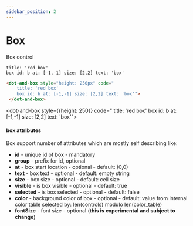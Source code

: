 ```yaml
---
sidebar_position: 2
---
```



# Box

Box control

```dabl tab showLineNumbers
title: 'red box'
box id: b at: [-1,-1] size: [2,2] text: 'box' 
```
```html tab showLineNumbers
<dot-and-box style="height: 250px" code="
    title: 'red box'
    box id: b at: [-1,-1] size: [2,2] text: 'box'">
 </dot-and-box>
```

<dot-and-box style={{height: 250}}  code="
    title: 'red box'
    box id: b at: [-1,-1] size: [2,2]  text: 'box'">
 </dot-and-box>

#### box attributes
Box support number of attributes which are mostly self describing like:
- **id** - unique id of box - mandatory
- **group** - prefix for id, optional
- **at** - box start location - optional - default: (0,0)
- **text** - box text - optional - default: empty string
- **size** - box size - optional - default: cell size
- **visible** - is box visible - optional - default: true
- **selected** - is box selected - optional - default: false
- **color** - background color of box - optional - default: value from internal color table selected by: len(controls) modulo len(color_table)
- **fontSize** - font size - optional (**this is experimental and subject to change**)
